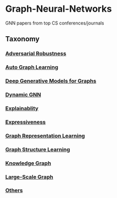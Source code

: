 # Graph-Neural-Networks

GNN papers from top CS conferences/journals

## Taxonomy

### [Adversarial Robustness](./Adversarial%20Robustness)

### [Auto Graph Learning](./Auto%20Graph%20Learning)


### [Deep Generative Models for Graphs](./Deep%20Generative%20Models%20for%20Graphs)


### [Dynamic GNN](./Dynamic%20GNN])



### [Explainablity](./Explainablity])



### [Expressiveness](./Expressiveness])



### [Graph Representation Learning](./Graph%20Representation%20Learning)




### [Graph Structure Learning](./Graph%Structure%Learning)



### [Knowledge Graph](./Knowledge%Graph])



### [Large-Scale Graph](./Large-Scale%Graph])



### [Others](./Others])


